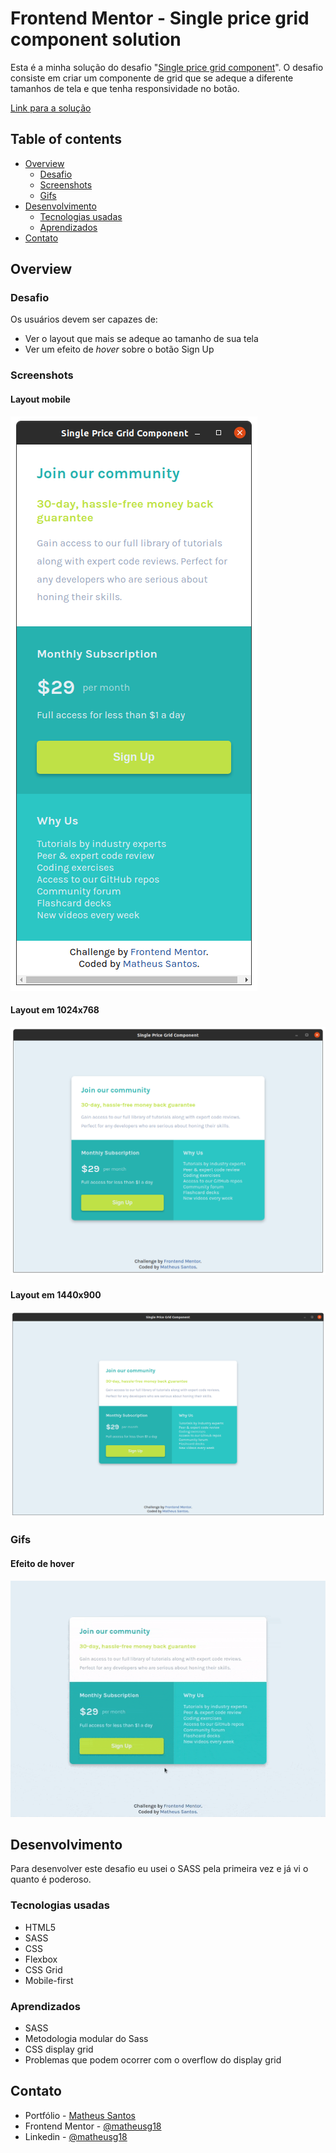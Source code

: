 # Frontend Mentor - Single price grid component solution

Esta é a minha solução do desafio "[Single price grid component](https://www.frontendmentor.io/challenges/single-price-grid-component-5ce41129d0ff452fec5abbbc)". O desafio consiste em criar um componente de grid que se adeque a diferente tamanhos de tela e que tenha responsividade no botão.

[Link para a solução](https://matheusg18.github.io/single-price-grid-component/)

## Table of contents

- [Overview](#overview)
  - [Desafio](#desafio)
  - [Screenshots](#screenshots)
  - [Gifs](#gifs)
- [Desenvolvimento](#desenvolvimento)
  - [Tecnologias usadas](#tecnologias-usadas)
  - [Aprendizados](#aprendizados)
- [Contato](#contato)

## Overview

### Desafio

Os usuários devem ser capazes de:

- Ver o layout que mais se adeque ao tamanho de sua tela
- Ver um efeito de _hover_ sobre o botão Sign Up

### Screenshots

#### Layout mobile

![mobile layout](./resources/mobile.png)

#### Layout em 1024x768

![1024x768](./resources/1024x768.png)

#### Layout em 1440x900

![1440x900](./resources/1440x900.png)

### Gifs

#### Efeito de hover

![hover no botão](./resources/button-hover.gif)

## Desenvolvimento

Para desenvolver este desafio eu usei o SASS pela primeira vez e já vi o quanto é poderoso.

### Tecnologias usadas

- HTML5
- SASS
- CSS
- Flexbox
- CSS Grid
- Mobile-first

### Aprendizados

- SASS
- Metodologia modular do Sass
- CSS display grid
- Problemas que podem ocorrer com o overflow do display grid

## Contato

- Portfólio - [Matheus Santos](https://matheusg18.github.io/)
- Frontend Mentor - [@matheusg18](https://www.frontendmentor.io/profile/matheusg18)
- Linkedin - [@matheusg18](https://www.linkedin.com/in/matheusg18/)
